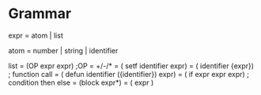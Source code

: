 # Grammar 
expr = atom | list

atom = number | string | identifier 

list = (OP expr expr) ;OP = +/-/*
     = ( setf identifier expr)
     = ( identifier {expr}) ; function call 
     = ( defun identifier ({identifier}) expr)
     = ( if expr expr expr) ; condition then else
     = (block expr*)
     = ( expr )



